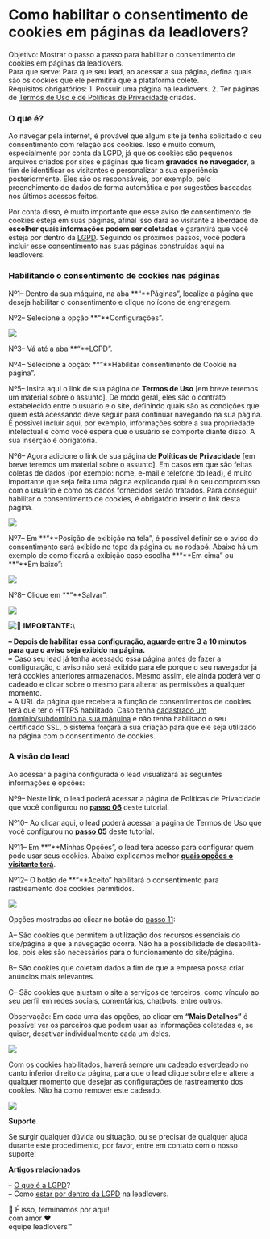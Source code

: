 # Como habilitar o consentimento de cookies em páginas da leadlovers?

Objetivo: Mostrar o passo a passo para habilitar o consentimento de cookies em páginas da leadlovers.\
Para que serve: Para que seu lead, ao acessar a sua página, defina quais são os cookies que ele permitirá que a plataforma colete.\
Requisitos obrigatórios: 1. Possuir uma página na leadlovers. 2. Ter páginas de [Termos de Uso e de Políticas de Privacidade](https://suporte.love/como-criar-paginas-de-politicas-de-privacidade-e-termos-de-uso/) criadas.

### **O que é?** <a href="#o-que-e" id="o-que-e"></a>

Ao navegar pela internet, é provável que algum site já tenha solicitado o seu consentimento com relação aos cookies. Isso é muito comum, especialmente por conta da LGPD, já que os cookies são pequenos arquivos criados por sites e páginas que ficam **gravados no navegador**, a fim de identificar os visitantes e personalizar a sua experiência posteriormente. Eles são os responsáveis, por exemplo, pelo preenchimento de dados de forma automática e por sugestões baseadas nos últimos acessos feitos.

Por conta disso, é muito importante que esse aviso de consentimento de cookies esteja em suas páginas, afinal isso dará ao visitante a liberdade de **escolher quais informações podem ser coletadas** e garantirá que você esteja por dentro da [LGPD](https://suporte.love/lgpd-na-pratica/). Seguindo os próximos passos, você poderá incluir esse consentimento nas suas páginas construídas aqui na leadlovers.

### Habilitando o consentimento de cookies nas páginas <a href="#habilitando-consentimento" id="habilitando-consentimento"></a>

Nº1– Dentro da sua máquina, na aba **“**Páginas”, localize a página que deseja habilitar o consentimento e clique no ícone de engrenagem.

Nº2– Selecione a opção **“**Configurações”.

[![](https://legado.leadlovers.site/wp-content/uploads/2021/01/img-1.png)](https://legado.leadlovers.site/wp-content/uploads/2021/01/img-1.png)

Nº3– Vá até a aba **“**LGPD”.

Nº4– Selecione a opção: **“**Habilitar consentimento de Cookie na página”.

Nº5– Insira aqui o link de sua página de **Termos de Uso** \[em breve teremos um material sobre o assunto]. De modo geral, eles são o contrato estabelecido entre o usuário e o site, definindo quais são as condições que quem está acessando deve seguir para continuar navegando na sua página. É possível incluir aqui, por exemplo, informações sobre a sua propriedade intelectual e como você espera que o usuário se comporte diante disso. A sua inserção é obrigatória.

Nº6– Agora adicione o link de sua página de **Políticas de Privacidade** \[em breve teremos um material sobre o assunto]. Em casos em que são feitas coletas de dados (por exemplo: nome, e-mail e telefone do lead), é muito importante que seja feita uma página explicando qual é o seu compromisso com o usuário e como os dados fornecidos serão tratados. Para conseguir habilitar o consentimento de cookies, é obrigatório inserir o link desta página.

[![](https://legado.leadlovers.site/wp-content/uploads/2021/01/img-3-1-1.png)](https://legado.leadlovers.site/wp-content/uploads/2021/01/img-3-1-1.png)

Nº7– Em **“**Posição de exibição na tela”, é possível definir se o aviso do consentimento será exibido no topo da página ou no rodapé. Abaixo há um exemplo de como ficará a exibição caso escolha **“**Em cima” ou **“**Em baixo”:

[![](https://legado.leadlovers.site/wp-content/uploads/2021/01/img-2.png)](https://legado.leadlovers.site/wp-content/uploads/2021/01/img-2.png)

Nº8– Clique em **“**Salvar”.

[![](https://legado.leadlovers.site/wp-content/uploads/2021/01/img-3-2-1.png)](https://legado.leadlovers.site/wp-content/uploads/2021/01/img-3-2-1.png)

![📢](https://s.w.org/images/core/emoji/13.0.0/svg/1f4e2.svg) **IMPORTANTE:**\


**– Depois de habilitar essa configuração, aguarde entre 3 a 10 minutos para que o aviso seja exibido na página.**\
**–** Caso seu lead já tenha acessado essa página antes de fazer a configuração, o aviso não será exibido para ele porque o seu navegador já terá cookies anteriores armazenados. Mesmo assim, ele ainda poderá ver o cadeado e clicar sobre o mesmo para alterar as permissões a qualquer momento.\
**–** A URL da página que receberá a função de consentimentos de cookies terá que ter o HTTPS habilitado. Caso tenha [cadastrado um domínio/subdomínio na sua máquina](https://suporte.love/como-cadastrar-dominio-maquina/) e não tenha habilitado o seu certificado SSL, o sistema forçará a sua criação para que ele seja utilizado na página com o consentimento de cookies.

### A visão do lead <a href="#visao-lead" id="visao-lead"></a>

Ao acessar a página configurada o lead visualizará as seguintes informações e opções:

Nº9– Neste link, o lead poderá acessar a página de Políticas de Privacidade que você configurou no [**passo 06**](broken-reference) deste tutorial.

Nº10– Ao clicar aqui, o lead poderá acessar a página de Termos de Uso que você configurou no [**passo 05**](broken-reference) deste tutorial.

Nº11– Em **“**Minhas Opções”, o lead terá acesso para configurar quem pode usar seus cookies. Abaixo explicamos melhor [**quais opções o visitante terá**](broken-reference).

Nº12– O botão de **“**Aceito” habilitará o consentimento para rastreamento dos cookies permitidos.

[![](https://legado.leadlovers.site/wp-content/uploads/2021/01/img-4.png)](https://legado.leadlovers.site/wp-content/uploads/2021/01/img-4.png)

Opções mostradas ao clicar no botão do [passo 11](broken-reference):

A– São cookies que permitem a utilização dos recursos essenciais do site/página e que a navegação ocorra. Não há a possibilidade de desabilitá-los, pois eles são necessários para o funcionamento do site/página.

B– São cookies que coletam dados a fim de que a empresa possa criar anúncios mais relevantes.

C– São cookies que ajustam o site a serviços de terceiros, como vínculo ao seu perfil em redes sociais, comentários, chatbots, entre outros.

Observação: Em cada uma das opções, ao clicar em **“Mais Detalhes”** é possível ver os parceiros que podem usar as informações coletadas e, se quiser, desativar individualmente cada um deles.

[![](https://legado.leadlovers.site/wp-content/uploads/2021/01/img-5-1.png)](https://legado.leadlovers.site/wp-content/uploads/2021/01/img-5-1.png)

Com os cookies habilitados, haverá sempre um cadeado esverdeado no canto inferior direito da página, para que o lead clique sobre ele e altere a qualquer momento que desejar as configurações de rastreamento dos cookies. Não há como remover este cadeado.

[![](https://legado.leadlovers.site/wp-content/uploads/2021/01/img-5.png)](https://legado.leadlovers.site/wp-content/uploads/2021/01/img-5.png)

**Suporte**

Se surgir qualquer dúvida ou situação, ou se precisar de qualquer ajuda durante este procedimento, por favor, entre em contato com o nosso suporte!

**Artigos relacionados**

– [O que é a LGPD](https://suporte.love/lgpd/)?\
– Como [estar por dentro da LGPD](https://suporte.love/lgpd-na-pratica/) na leadlovers.

🏁 É isso, terminamos por aqui!\
com amor ❤\
equipe leadlovers™
